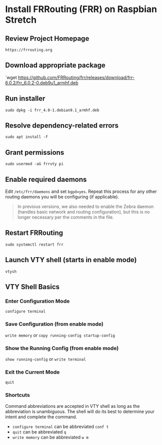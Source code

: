 # Install FRRouting (FRR) on Raspbian Stretch

## Review Project Homepage
`https://frrouting.org`

## Download appropriate package
`wget https://github.com/FRRouting/frr/releases/download/frr-6.0.2/frr_6.0.2-0.deb9u1_armhf.deb

## Run installer 
`sudo dpkg -i frr_4.0-1.debian9.1_armhf.deb` 

## Resolve dependency-related errors
`sudo apt install -f`

## Grant permissions
`sudo usermod -aG frrvty pi`

## Enable required daemons
Edit `/etc/frr/daemons` and set `bgpd=yes`. Repeat this process for any other routing daemons you will be configuring (if applicable).

> In previous versions, we also needed to enable the Zebra daemon (handles basic network and routing configuration), but this is no longer necessary per the comments in the file.

## Restart FRRouting
`sudo systemctl restart frr`

## Launch VTY shell (starts in enable mode)
`vtysh`

## VTY Shell Basics
### Enter Configuration Mode
`configure terminal`

### Save Configuration (from enable mode)
`write memory` or `copy running-config startup-config`

### Show the Running Config (from enable mode)
`show running-config` or `write terminal`

### Exit the Current Mode
`quit`

### Shortcuts
Command abbreviations are accepted in VTY shell as long as the abbreviation is unambiguous. The shell will do its best to determine your intent and complete the command.

- `configure terminal` can be abbreviated `conf t`
- `quit` can be abbreviated `q`
- `write memory` can be abbreviated `w m` 
